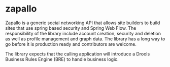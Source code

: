 # zapallo

Zapallo is a generic social networking API that allows site builders to build
sites that use spring based security and Spring Web Flow. The responsibility
of the library include account creation, security and deletion as well as
profile management and graph data. The library has a long way to go before it
is production ready and contributors are welcome.

The library expects that the calling application will introduce a 
Drools Business Rules Engine (BRE) to handle business logic.
